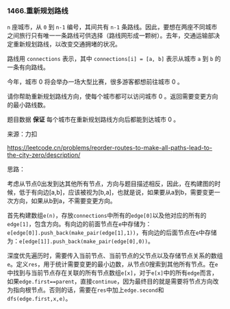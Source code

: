 ### 1466.重新规划路线

`n` 座城市，从 `0` 到 `n-1` 编号，其间共有 `n-1` 条路线。因此，要想在两座不同城市之间旅行只有唯一一条路线可供选择（路线网形成一颗树）。去年，交通运输部决定重新规划路线，以改变交通拥堵的状况。

路线用 `connections` 表示，其中 `connections[i] = [a, b]` 表示从城市 `a` 到 `b` 的一条有向路线。

今年，城市 0 将会举办一场大型比赛，很多游客都想前往城市 0 。

请你帮助重新规划路线方向，使每个城市都可以访问城市 0 。返回需要变更方向的最小路线数。

题目数据 **保证** 每个城市在重新规划路线方向后都能到达城市 0 。

来源：力扣

https://leetcode.cn/problems/reorder-routes-to-make-all-paths-lead-to-the-city-zero/description/



思路：

​		考虑从节点0出发到达其他所有节点，方向与题目描述相反，因此，在构建图的时候，低于有向边[a,b]，应该被视为[b,a]，也就是说，如果要从a到b，需要变更一次方向，如果从b到a，不需要变更方向。

​		首先构建数组`e(n)`，存放`connections`中所有的`edge[0]`以及他对应的所有的`edge[1]`，包含方向。有向边的前面节点在`e`中存储为：`e[edge[0]].push_back(make_pair(edge[1],1))`，有向边的后面节点在`e`中存储为：`e[edge[1]].push_back(make_pair(edge[0],0))`。

​		深度优先遍历时，需要传入当前节点、当前节点的父节点以及存储节点关系的数组`e`。定义`res`，用于统计需要变更的最小边数，从节点0搜索到其他所有节点。在`e`中找到与当前节点存在关联的所有节点数组`e[x]`，对于`e[x]`中的所有`edge`而言，如果`edge.first==parent`，直接`continue`，因为最终目的就是需要将节点方向改为指向根节点。否则的话，需要在`res`中加上`edge.second`和`dfs(edge.first,x,e)`。